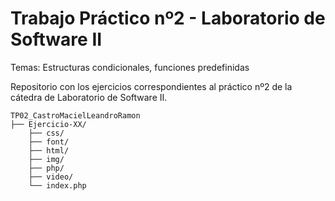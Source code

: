 # Trabajo Práctico nº2 - Laboratorio de Software II

Temas: Estructuras condicionales, funciones predefinidas

Repositorio con los ejercicios correspondientes al práctico nº2 de la cátedra de Laboratorio de Software II.

```
TP02_CastroMacielLeandroRamon
├── Ejercicio-XX/
    ├── css/
    ├── font/
    ├── html/
    ├── img/
    ├── php/
    ├── video/
    └── index.php
```
